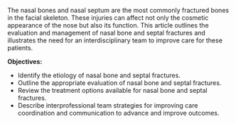 The nasal bones and nasal septum are the most commonly fractured bones in the facial skeleton. These injuries can affect not only the cosmetic appearance of the nose but also its function. This article outlines the evaluation and management of nasal bone and septal fractures and illustrates the need for an interdisciplinary team to improve care for these patients.

**Objectives:**
- Identify the etiology of nasal bone and septal fractures.
- Outline the appropriate evaluation of nasal bone and septal fractures.
- Review the treatment options available for nasal bone and septal fractures.
- Describe interprofessional team strategies for improving care coordination and communication to advance and improve outcomes.
